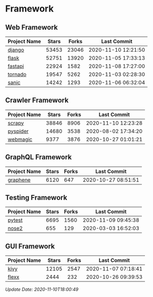 # Framework

## Web Framework
| Project Name | Stars | Forks | Last Commit |
| ------------ | ----- | ----- | ----------- |
| [django](https://github.com/django/django) | 53453 | 23046 | 2020-11-10 12:21:50 |
| [flask](https://github.com/pallets/flask) | 52751 | 13920 | 2020-11-05 17:33:13 |
| [fastapi](https://github.com/tiangolo/fastapi) | 22924 | 1582 | 2020-11-08 17:27:00 |
| [tornado](https://github.com/tornadoweb/tornado) | 19547 | 5262 | 2020-11-03 02:28:30 |
| [sanic](https://github.com/huge-success/sanic) | 14242 | 1293 | 2020-11-06 06:32:04 |

## Crawler Framework
| Project Name | Stars | Forks | Last Commit |
| ------------ | ----- | ----- | ----------- |
| [scrapy](https://github.com/scrapy/scrapy) | 38846 | 8906 | 2020-11-10 12:23:28 |
| [pyspider](https://github.com/binux/pyspider) | 14680 | 3538 | 2020-08-02 17:34:20 |
| [webmagic](https://github.com/code4craft/webmagic) | 9377 | 3876 | 2020-10-27 01:01:21 |

## GraphQL Framework
| Project Name | Stars | Forks | Last Commit |
| ------------ | ----- | ----- | ----------- |
| [graphene](https://github.com/graphql-python/graphene) | 6120 | 647 | 2020-10-27 08:51:51 |

## Testing Framework
| Project Name | Stars | Forks | Last Commit |
| ------------ | ----- | ----- | ----------- |
| [pytest](https://github.com/pytest-dev/pytest) | 6695 | 1560 | 2020-11-09 09:45:38 |
| [nose2](https://github.com/nose-devs/nose2) | 655 | 129 | 2020-03-03 16:52:03 |

## GUI Framework
| Project Name | Stars | Forks | Last Commit |
| ------------ | ----- | ----- | ----------- |
| [kivy](https://github.com/kivy/kivy) | 12105 | 2547 | 2020-11-07 07:18:41 |
| [flexx](https://github.com/flexxui/flexx) | 2444 | 232 | 2020-10-26 09:39:53 |

*Update Date: 2020-11-10T18:00:49*